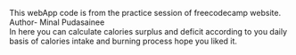 This webApp code is from the practice session of freecodecamp website.
<br>
Author- Minal Pudasainee
<br>
In here you can calculate calories surplus and deficit according to you daily basis of calories intake and burning process hope you liked it. 
